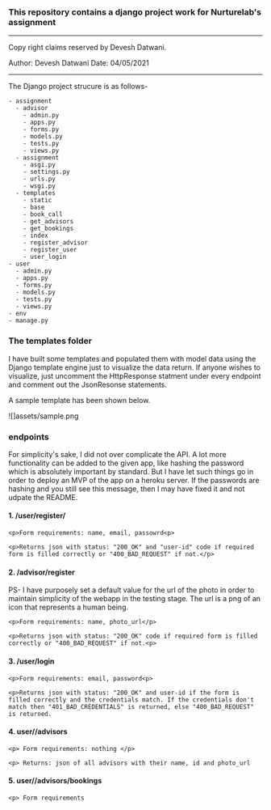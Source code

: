 ### This repository contains a django project work for Nurturelab's assignment

********************************************* 
Copy right claims reserved by Devesh Datwani. 

Author: Devesh Datwani
Date: 04/05/2021

**********************************************

The Django project strucure is as follows- 

    - assignment
      - advisor
        - admin.py
        - apps.py
        - forms.py
        - models.py
        - tests.py
        - views.py
      - assignment
        - asgi.py
        - settings.py
        - urls.py
        - wsgi.py
      - templates
        - static
        - base
        - book_call
        - get_advisors
        - get_bookings 
        - index
        - register_advisor
        - register_user
        - user_login
    - user
      - admin.py
      - apps.py
      - forms.py
      - models.py
      - tests.py
      - views.py
    - env
    - manage.py

### The templates folder

<p>I have built some templates and populated them with model data using the Django template engine just to visualize the data return. If anyone wishes to visualize, just uncomment the HttpResponse statment under every endpoint and comment out the JsonResonse statements.<p>

<p>A sample template has been shown below.<p>
![]assets/sample.png


### endpoints 

<p>For simplicity's sake, I did not over complicate the API. A lot more functionality can be added to the given app, like hashing the password which is absolutely important by standard. But I have let such things go in order to deploy an MVP of the app on a heroku server. If the passwords are hashing and you still see this message, then I may have fixed it and not udpate the README.<p>

#### 1. /user/register/

	<p>Form requirements: name, email, passowrd<p>

	<p>Returns json with status: "200_OK" and "user-id" code if required form is filled correctly or "400_BAD_REQUEST" if not.</p>

#### 2. /advisor/register

<p>PS- I have purposely set a default value for the url of the photo in order to maintain simplicity of the webapp in the testing stage. The url is a png of an icon that represents a human being.</p>

	<p>Form requirements: name, photo_url</p>

	<p>Returns json with status: "200_OK" code if required form is filled correctly or "400_BAD_REQUEST" if not.<p>

#### 3. /user/login

	<p>Form requirements: email, password<p>

	<p>Returns json with status: "200_OK" and user-id if the form is filled correctly and the credentials match. If the credentials don't match then "401_BAD_CREDENTIALS" is returned, else "400_BAD_REQUEST" is returned. 

#### 4. user/<user-id>/advisors

	<p> Form requirements: nothing </p>

	<p> Returns: json of all advisors with their name, id and photo_url

#### 5. user/<user-id>/advisors/bookings

	<p> Form requirements